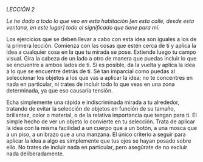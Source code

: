 *LECCIÓN 2*

*Le he dado a todo lo que veo en esta habitación [en esta calle, desde esta ventana, en este lugar] todo el significado que tiene para mí.*

Los ejercicios que se deben llevar a cabo con esta idea son iguales a los de la primera lección. Comienza con las cosas que estén cerca de ti y aplica la idea a cualquier cosa en la que tu mirada se pose. Extiende luego tu campo visual. Gira la cabeza de un lado a otro de manera que puedas incluir lo que se encuentre a ambos lados de ti. Si es posible, da la vuelta y aplica la idea a lo que se encuentre detrás de ti. Sé tan imparcial como puedas al seleccionar los objetos a los que vas a aplicar la idea; no te concentres en nada en particular, ni trates de incluir todo lo que veas en una zona determinada, ya que eso causaría tensión.

Echa simplemente una rápida e indiscriminada mirada a tu alrededor, tratando de evitar la selección de objetos en función de su tamaño, brillantez, color o material, o de la relativa importancia que tengan para ti. El simple hecho de ver un objeto lo convierte en tu selección. Trata de aplicar la idea con la misma facilidad a un cuerpo que a un botón, a una mosca que a un piso, a un brazo que a una manzana. El único criterio a seguir para aplicar la idea a algo es simplemente que tus ojos se hayan posado sobre ello. No trates de incluir nada en particular, pero asegúrate de no excluir nada deliberadamente.
